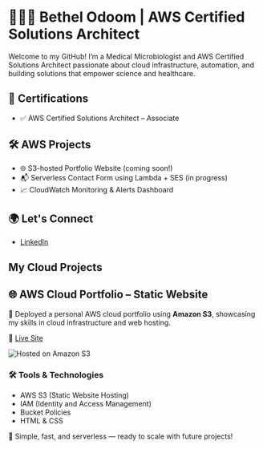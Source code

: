 # 👩🏽‍💻 Bethel Odoom | AWS Certified Solutions Architect

Welcome to my GitHub! I’m a Medical Microbiologist and AWS Certified Solutions Architect passionate about cloud infrastructure, automation, and building solutions that empower science and healthcare.

## 🚀 Certifications
- ✅ AWS Certified Solutions Architect – Associate

## 🛠️ AWS Projects
- 🌐 S3-hosted Portfolio Website (coming soon!)
- 📬 Serverless Contact Form using Lambda + SES (in progress)
- 📈 CloudWatch Monitoring & Alerts Dashboard

## 🌍 Let's Connect
- [LinkedIn](https://www.linkedin.com/in/bethel-odoom)

## My Cloud Projects 
## 🌐 AWS Cloud Portfolio – Static Website

🚀 Deployed a personal AWS cloud portfolio using **Amazon S3**, showcasing my skills in cloud infrastructure and web hosting.

🔗 [Live Site](http://bethel-portfolio-site.s3-website.eu-north-1.amazonaws.com)

![Hosted on Amazon S3](https://img.shields.io/badge/Hosted_on-Amazon_S3-orange?logo=amazon-aws&style=flat)

### 🛠️ Tools & Technologies
- AWS S3 (Static Website Hosting)
- IAM (Identity and Access Management)
- Bucket Policies
- HTML & CSS

📁 Simple, fast, and serverless — ready to scale with future projects!
